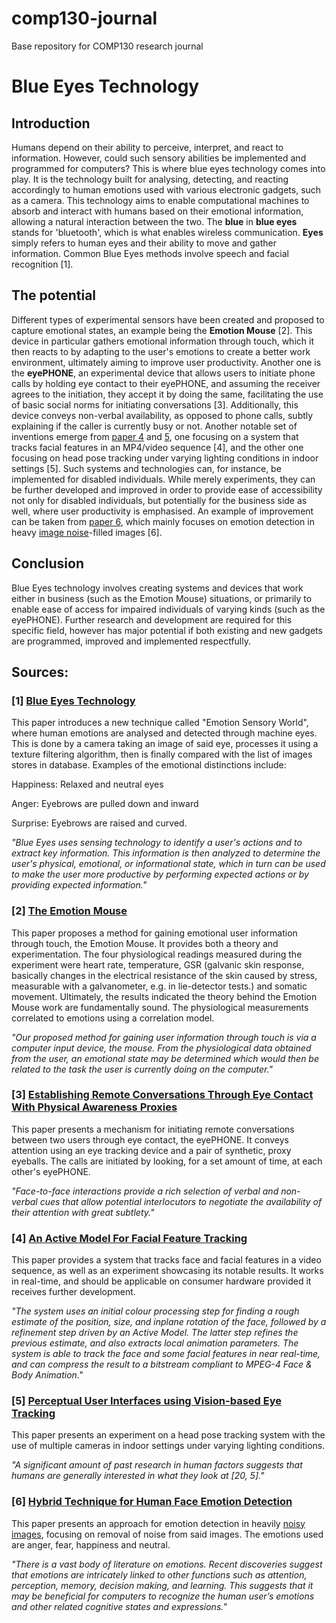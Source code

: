 # comp130-journal
Base repository for COMP130 research journal

# Blue Eyes Technology

## Introduction
Humans depend on their ability to perceive, interpret, and react to information. However, could such sensory abilities be implemented and programmed for computers? This is where blue eyes technology comes into play. It is the technology built for analysing, detecting, and reacting accordingly to human emotions used with various electronic gadgets, such as a camera. This technology aims to enable computational machines to absorb and interact with humans based on their emotional information, allowing a natural interaction between the two. The **blue** in **blue eyes** stands for 'bluetooth', which is what enables wireless communication. **Eyes** simply refers to human eyes and their ability to move and gather information. Common Blue Eyes methods involve speech and facial recognition [1].

## The potential
Different types of experimental sensors have been created and proposed to capture emotional states, an example being the **Emotion Mouse** [2]. This device in particular gathers emotional information through touch, which it then reacts to by adapting to the user's emotions to create a better work environment, ultimately aiming to improve user productivity. Another one is the **eyePHONE**, an experimental device that allows users to initiate phone calls by holding eye contact to their eyePHONE, and assuming the receiver agrees to the initiation, they accept it by doing the same, facilitating the use of basic social norms for initiating conversations [3]. Additionally, this device conveys non-verbal availability, as opposed to phone calls, subtly explaining if the caller is currently busy or not. Another notable set of inventions emerge from [paper 4](http://citeseerx.ist.psu.edu/viewdoc/download?doi=10.1.1.29.1837&rep=rep1&type=pdf) and [5](http://www.cc.gatech.edu/cpl/projects/multicameyetracking/papers/PrePrint.pdf), one focusing on a system that tracks facial features in an MP4/video sequence [4], and the other one focusing on head pose tracking under varying lighting conditions in indoor settings [5]. Such systems and technologies can, for instance, be implemented for disabled individuals. While merely experiments, they can be further developed and improved in order to provide ease of accessibility not only for disabled individuals, but potentially for the business side as well, where user productivity is emphasised. An example of improvement can be taken from [paper 6](http://ijsetr.com/uploads/435621IJSETR4235-180.pdf), which mainly focuses on emotion detection in heavy [image noise](https://en.wikipedia.org/wiki/Image_noise)-filled images [6].

## Conclusion
Blue Eyes technology involves creating systems and devices that work either in business (such as the Emotion Mouse) situations, or primarily to enable ease of access for impaired individuals of varying kinds (such as the eyePHONE). Further research and development are required for this specific field, however has major potential if both existing and new gadgets are programmed, improved and implemented respectfully. 

## Sources:

### [1] [Blue Eyes Technology](http://ieeexplore.ieee.org.ezproxy.falmouth.ac.uk/stamp/stamp.jsp?arnumber=6693995)

This paper introduces a new technique called "Emotion Sensory World", where human emotions are analysed and detected through machine eyes. This is done by a camera taking an image of said eye, processes it using a texture filtering algorithm, then is finally compared with the list of images stores in database. Examples of the emotional distinctions include: 

Happiness: Relaxed and neutral eyes

Anger: Eyebrows are pulled down and inward

Surprise: Eyebrows are raised and curved.

*"Blue Eyes uses sensing technology to identify a user's actions and to extract key information. This information is then analyzed to determine the user's physical, emotional, or informational state, which in turn can be used to make the user more productive by performing expected actions or by providing expected information."*


### [2] [The Emotion Mouse](https://pdfs.semanticscholar.org/91d8/2d479b4469cfc8b2c52005a3f8bbf7d28aae.pdf)

This paper proposes a method for gaining emotional user information through touch, the Emotion Mouse. It provides both a theory and experimentation. The four physiological readings measured during the experiment were heart rate, temperature, GSR (galvanic skin response, basically changes in the electrical resistance of the skin caused by stress, measurable with a galvanometer, e.g. in lie-detector tests.) and somatic movement. Ultimately, the results indicated the theory behind the Emotion Mouse work are fundamentally sound. The physiological measurements correlated to emotions using a correlation model.

*"Our proposed method for gaining user information through touch is via a computer input device, the mouse. From the physiological data obtained from the user, an emotional state may be determined which would then be related to the task the user is currently doing on the computer."* 


### [3] [Establishing Remote Conversations Through Eye Contact With Physical Awareness Proxies](https://static1.squarespace.com/static/519d10a2e4b090350a2b66a0/t/51e5525be4b0ead5a3b6de6c/1373983323680/p948-jabarin.pdf)

This paper presents a mechanism for initiating remote conversations between two users through eye contact, the eyePHONE. It conveys attention using an eye tracking device and a pair of synthetic, proxy eyeballs. The calls are initiated by looking, for a set amount of time, at each other's eyePHONE.

*"Face-to-face interactions provide a rich selection of verbal and non-verbal cues that allow potential interlocutors to negotiate the availability of their attention with great subtlety."*


### [4] [An Active Model For Facial Feature Tracking](http://citeseerx.ist.psu.edu/viewdoc/download?doi=10.1.1.29.1837&rep=rep1&type=pdf)

This paper provides a system that tracks face and facial features in a video sequence, as well as an experiment showcasing its notable results. It works in real-time, and should be applicable on consumer hardware provided it receives further development.

*"The system uses an initial colour processing step for finding a rough estimate of the position, size, and inplane rotation of the face, followed by a refinement step driven by an Active Model. The latter step refines the previous estimate, and also extracts local animation parameters. The system is able to track the face and some facial features in near real-time, and can compress the result to a bitstream compliant to MPEG-4 Face & Body Animation."*

### [5] [Perceptual User Interfaces using Vision-based Eye Tracking](http://www.cc.gatech.edu/cpl/projects/multicameyetracking/papers/PrePrint.pdf)

This paper presents an experiment on a head pose tracking system with the use of multiple cameras in indoor settings under varying lighting conditions. 

*"A significant amount of past research in human factors suggests that humans are generally interested in what they look at [20, 5]."*


### [6] [Hybrid Technique for Human Face Emotion Detection](https://pdfs.semanticscholar.org/60fe/1016aa59261f9135a036f9e968721fa2930b.pdf)

This paper presents an approach for emotion detection in heavily [noisy images](https://en.wikipedia.org/wiki/Image_noise), focusing on removal of noise from said images. The emotions used are anger, fear, happiness and neutral.

*"There is a vast body of literature on emotions. Recent discoveries suggest that emotions are intricately linked to other functions such as attention, perception, memory, decision making, and learning. This suggests that it may be beneficial for computers to recognize the human user’s emotions and other related cognitive states and expressions."*

